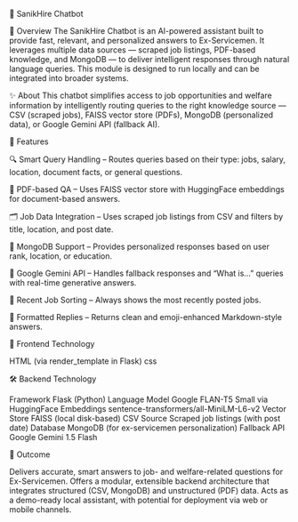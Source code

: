 🧠 SanikHire Chatbot

📌 Overview
The SanikHire Chatbot is an AI-powered assistant built to provide fast, relevant, and personalized answers to Ex-Servicemen. It leverages multiple data sources — scraped job listings, PDF-based knowledge, and MongoDB — to deliver intelligent responses through natural language queries. This module is designed to run locally and can be integrated into broader systems.

✨ About
This chatbot simplifies access to job opportunities and welfare information by intelligently routing queries to the right knowledge source — CSV (scraped jobs), FAISS vector store (PDFs), MongoDB (personalized data), or Google Gemini API (fallback AI).

🚀 Features

🔍 Smart Query Handling – Routes queries based on their type: jobs, salary, location, document facts, or general questions.

📄 PDF-based QA – Uses FAISS vector store with HuggingFace embeddings for document-based answers.

🗂 Job Data Integration – Uses scraped job listings from CSV and filters by title, location, and post date.

🧠 MongoDB Support – Provides personalized responses based on user rank, location, or education.

🔗 Google Gemini API – Handles fallback responses and “What is…” queries with real-time generative answers.

📅 Recent Job Sorting – Always shows the most recently posted jobs.

💬 Formatted Replies – Returns clean and emoji-enhanced Markdown-style answers.

🎨 Frontend Technology

HTML (via render_template in Flask)
css

🛠️ Backend Technology

Framework	Flask (Python)
Language Model	Google FLAN-T5 Small via HuggingFace
Embeddings	sentence-transformers/all-MiniLM-L6-v2
Vector Store	FAISS (local disk-based)
CSV Source	Scraped job listings (with post date)
Database	MongoDB (for ex-servicemen personalization)
Fallback API	Google Gemini 1.5 Flash

🎯 Outcome

Delivers accurate, smart answers to job- and welfare-related questions for Ex-Servicemen.
Offers a modular, extensible backend architecture that integrates structured (CSV, MongoDB) and unstructured (PDF) data.
Acts as a demo-ready local assistant, with potential for deployment via web or mobile channels.
